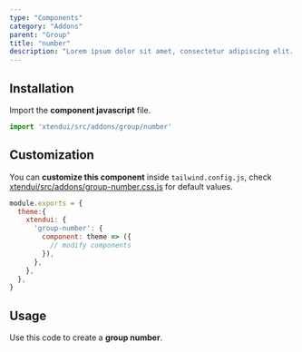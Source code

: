 ```yaml
---
type: "Components"
category: "Addons"
parent: "Group"
title: "number"
description: "Lorem ipsum dolor sit amet, consectetur adipiscing elit. Nunc tempus laoreet leo sit amet iaculis."
---
```


## Installation

Import the **component javascript** file.

```jsx
import 'xtendui/src/addons/group/number'
```

## Customization

You can **customize this component** inside `tailwind.config.js`, check [xtendui/src/addons/group-number.css.js](https://github.com/minimit/xtendui/blob/master/src/addons/group-number.css.js) for default values.

```jsx
module.exports = {
  theme:{
    xtendui: {
      'group-number': {
        component: theme => ({
          // modify components
        }),
      },
    },
  },
}
```

## Usage

Use this code to create a **group number**.

<demo>
  <demovanilla src="vanilla/components/addons/group/number">
  </demovanilla>
</demo>
